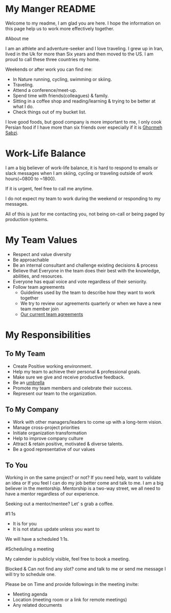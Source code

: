 # My Manger README

Welcome to my readme, I am glad you are here. I hope the information on this page help us to work more effectively together.

#About me

I am an athlete and adventure-seeker and I love traveling. I grew up in Iran, lived in the Uk for more than Six years and then moved to the US. I am proud to call these three countries my home.

Weekends or after work you can find me:

- In Nature running, cycling, swimming or skiing.
- Traveling.
- Attend a conference/meet-up.
- Spend time with friends(colleagues) & family.
- Sitting in a coffee shop and reading/learning  & trying to be better at what I do.
- Check things out of my bucket list.


I love good foods, but good company is more important to me, I only cook Persian food if I have more than six friends over especially if it is [Ghormeh Sabzi](https://en.wikipedia.org/wiki/Ghormeh_sabzi).


# Work-Life Balance

I am a big believer of work-life balance, it is hard to respond to emails or slack messages when I am skiing, cycling or traveling outside of work hours(~0800 to ~1800).

If it is urgent, feel free to call me anytime.

I do not expect my team to work during the weekend or responding to my messages.

All of this is just for me contacting you, not being on-call or being paged by production systems.


# My Team Values
- Respect and value diversity
- Be approachable
- Be an internal consultant and challenge existing decisions & process
- Believe that Everyone in the team does their best with the knowledge, abilities, and resources.
- Everyone has equal voice and vote regardless of their seniority.
- Follow team agreements
  - Guidelines used by the team to describe how they want to work together
  - We try to review our agreements quarterly or when we have a new team member join
  - [Our current team agreements](teamAgreements.md)
  

# My Responsibilities

## To My Team

- Create Positive working environment.
- Help my team to achieve their personal & professional goals.
- Make sure we give and receive productive feedback.
- Be an [umbrella](https://blog.usejournal.com/the-umbrella-theory-of-management-6d062ccc0d88)
- Promote my team members and celebrate their success.
- Represent our team to the organization.


## To My Company

- Work with other managers/leaders to come up with a long-term vision.
- Manage cross-project priorities
- Initiate organization transformation
- Help to improve company culture
- Attract & retain positive, motivated & diverse talents.
- Be a good representative of our values


## To You
Working in on the same project? or not? If you need help, want to validate an idea or If you feel I can do my job better come and talk to me. I am a big believer in the mentorship. Mentorship is a two-way street, we all need to have a mentor regardless of our experience.

Seeking out a mentor/mentee? Let' s grab a coffee.



#1:1s

- It is for you
- It is not status update unless you want to

We will have a scheduled 1:1s.

#Scheduling a  meeting

My calender is publicly visible, feel free to book a meeting.

Blocked & Can not find any slot? come and talk to me or send me message I will try to schedule one.


Please be on Time and provide followings in the meeting invite:

- Meeting agenda
- Location (meeting room or a link for remote meetings)
- Any related documents


